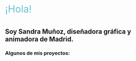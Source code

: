 <p style="font-size: 32px; padding-bottom: 2%; color: rgb(104, 195, 206);"> ¡Hola! </p>
<h2>Soy Sandra Muñoz, diseñadora gráfica y animadora de Madrid.</h2>

<h3> Algunos de mis proyectos: </h3>
